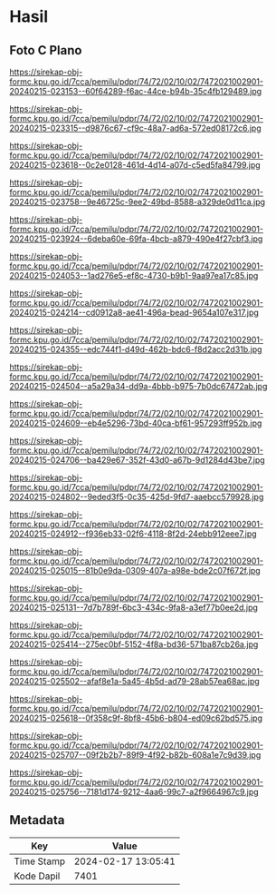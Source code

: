 # Hasil

## Foto C Plano

https://sirekap-obj-formc.kpu.go.id/7cca/pemilu/pdpr/74/72/02/10/02/7472021002901-20240215-023153--60f64289-f6ac-44ce-b94b-35c4fb129489.jpg

https://sirekap-obj-formc.kpu.go.id/7cca/pemilu/pdpr/74/72/02/10/02/7472021002901-20240215-023315--d9876c67-cf9c-48a7-ad6a-572ed08172c6.jpg

https://sirekap-obj-formc.kpu.go.id/7cca/pemilu/pdpr/74/72/02/10/02/7472021002901-20240215-023618--0c2e0128-461d-4d14-a07d-c5ed5fa84799.jpg

https://sirekap-obj-formc.kpu.go.id/7cca/pemilu/pdpr/74/72/02/10/02/7472021002901-20240215-023758--9e46725c-9ee2-49bd-8588-a329de0d11ca.jpg

https://sirekap-obj-formc.kpu.go.id/7cca/pemilu/pdpr/74/72/02/10/02/7472021002901-20240215-023924--6deba60e-69fa-4bcb-a879-490e4f27cbf3.jpg

https://sirekap-obj-formc.kpu.go.id/7cca/pemilu/pdpr/74/72/02/10/02/7472021002901-20240215-024053--1ad276e5-ef8c-4730-b9b1-9aa97ea17c85.jpg

https://sirekap-obj-formc.kpu.go.id/7cca/pemilu/pdpr/74/72/02/10/02/7472021002901-20240215-024214--cd0912a8-ae41-496a-bead-9654a107e317.jpg

https://sirekap-obj-formc.kpu.go.id/7cca/pemilu/pdpr/74/72/02/10/02/7472021002901-20240215-024355--edc744f1-d49d-462b-bdc6-f8d2acc2d31b.jpg

https://sirekap-obj-formc.kpu.go.id/7cca/pemilu/pdpr/74/72/02/10/02/7472021002901-20240215-024504--a5a29a34-dd9a-4bbb-b975-7b0dc67472ab.jpg

https://sirekap-obj-formc.kpu.go.id/7cca/pemilu/pdpr/74/72/02/10/02/7472021002901-20240215-024609--eb4e5296-73bd-40ca-bf61-957293ff952b.jpg

https://sirekap-obj-formc.kpu.go.id/7cca/pemilu/pdpr/74/72/02/10/02/7472021002901-20240215-024706--ba429e67-352f-43d0-a67b-9d1284d43be7.jpg

https://sirekap-obj-formc.kpu.go.id/7cca/pemilu/pdpr/74/72/02/10/02/7472021002901-20240215-024802--9eded3f5-0c35-425d-9fd7-aaebcc579928.jpg

https://sirekap-obj-formc.kpu.go.id/7cca/pemilu/pdpr/74/72/02/10/02/7472021002901-20240215-024912--f936eb33-02f6-4118-8f2d-24ebb912eee7.jpg

https://sirekap-obj-formc.kpu.go.id/7cca/pemilu/pdpr/74/72/02/10/02/7472021002901-20240215-025015--81b0e9da-0309-407a-a98e-bde2c07f672f.jpg

https://sirekap-obj-formc.kpu.go.id/7cca/pemilu/pdpr/74/72/02/10/02/7472021002901-20240215-025131--7d7b789f-6bc3-434c-9fa8-a3ef77b0ee2d.jpg

https://sirekap-obj-formc.kpu.go.id/7cca/pemilu/pdpr/74/72/02/10/02/7472021002901-20240215-025414--275ec0bf-5152-4f8a-bd36-571ba87cb26a.jpg

https://sirekap-obj-formc.kpu.go.id/7cca/pemilu/pdpr/74/72/02/10/02/7472021002901-20240215-025502--afaf8e1a-5a45-4b5d-ad79-28ab57ea68ac.jpg

https://sirekap-obj-formc.kpu.go.id/7cca/pemilu/pdpr/74/72/02/10/02/7472021002901-20240215-025618--0f358c9f-8bf8-45b6-b804-ed09c62bd575.jpg

https://sirekap-obj-formc.kpu.go.id/7cca/pemilu/pdpr/74/72/02/10/02/7472021002901-20240215-025707--09f2b2b7-89f9-4f92-b82b-608a1e7c9d39.jpg

https://sirekap-obj-formc.kpu.go.id/7cca/pemilu/pdpr/74/72/02/10/02/7472021002901-20240215-025756--7181d174-9212-4aa6-99c7-a2f9664967c9.jpg


## Metadata

| Key        | Value               |
| ---------- | ------------------- |
| Time Stamp | 2024-02-17 13:05:41 |
| Kode Dapil | 7401                |



